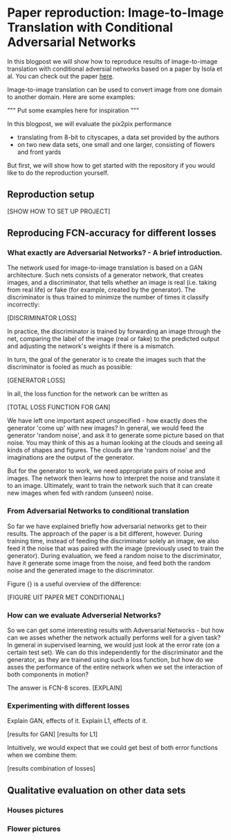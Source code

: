 # Paper reproduction: Image-to-Image Translation with Conditional Adversarial Networks

In this blogpost we will show how to reproduce results of image-to-image translation with conditional adversial networks based on a paper by Isola et al. You can check out the paper [here](http://dx.doi.org/10.1109/CVPR.2017.632 "Title").

Image-to-image translation can be used to convert image from one domain to another domain. Here are some examples:

""" Put some examples here for inspiration """

In this blogpost, we will evaluate the pix2pix performance
* translating from 8-bit to cityscapes, a data set provided by the authors
* on two new data sets, one small and one larger, consisting of flowers and front yards

But first, we will show how to get started with the repository if you would like to do the reproduction yourself.

## Reproduction setup
[SHOW HOW TO SET UP PROJECT]

## Reproducing FCN-accuracy for different losses

### What exactly are Adversarial Networks? - A brief introduction.
The network used for image-to-image translation is based on a GAN architecture. Such nets consists of a generator network, that creates images, and a discriminator, that tells whether an image is real (i.e. taking from real life) or fake (for example, created by the generator). The discriminator is thus trained to minimize the number of times it classify incorrectly:

[DISCRIMINATOR LOSS]

In practice, the discriminator is trained by forwarding an image through the net, comparing the label of the image (real or fake) to the predicted output and adjusting the network's weights if there is a mismatch.

In turn, the goal of the generator is to create the images such that the discriminator is fooled as much as possible:

[GENERATOR LOSS]

In all, the loss function for the network can be written as

[TOTAL LOSS FUNCTION FOR GAN]

We have left one important aspect unspecified - how exactly does the generator 'come up' with new images? In general, we would feed the generator 'random noise', and ask it to generate some picture based on that noise. You may think of this as a human looking at the clouds and seeing all kinds of shapes and figures. The clouds are the 'random noise' and the imaginations are the output of the generator.

But for the generator to work, we need appropriate pairs of noise and images. The network then learns how to interpret the noise and translate it to an image. Ultimately, want to train the network such that it can create new images when fed with random (unseen) noise.

### From Adversarial Networks to conditional translation

So far we have explained briefly how adversarial networks get to their results. The approach of the paper is a bit different, however. During training time, instead of feeding the discriminator solely an image, we also feed it the noise that was paired with the image (previously used to train the generator). During evaluation, we feed a random noise to the discriminator, have it generate some image from the noise, and feed both the random noise and the generated image to the discriminator.

Figure {} is a useful overview of the difference:

[FIGURE UIT PAPER MET CONDITIONAL]

### How can we evaluate Adverserial Networks?
So we can get some interesting results with Adversarial Networks - but how can we asses whether the network actually performs well for a given task? In general in supervised learning, we would just look at the error rate (on a certain test set). We can do this independently for the discriminator and the generator, as they are trained using such a loss function, but how do we asses the performance of the entire network when we set the interaction of both components in motion?

The answer is FCN-8 scores. [EXPLAIN]

### Experimenting with different losses
Explain GAN, effects of it.
Explain L1, effects of it.

[results for GAN]
[results for L1]

Intuitively, we would expect that we could get best of both error functions when we combine them:

[results combination of losses]

## Qualitative evaluation on other data sets

### Houses pictures

### Flower pictures